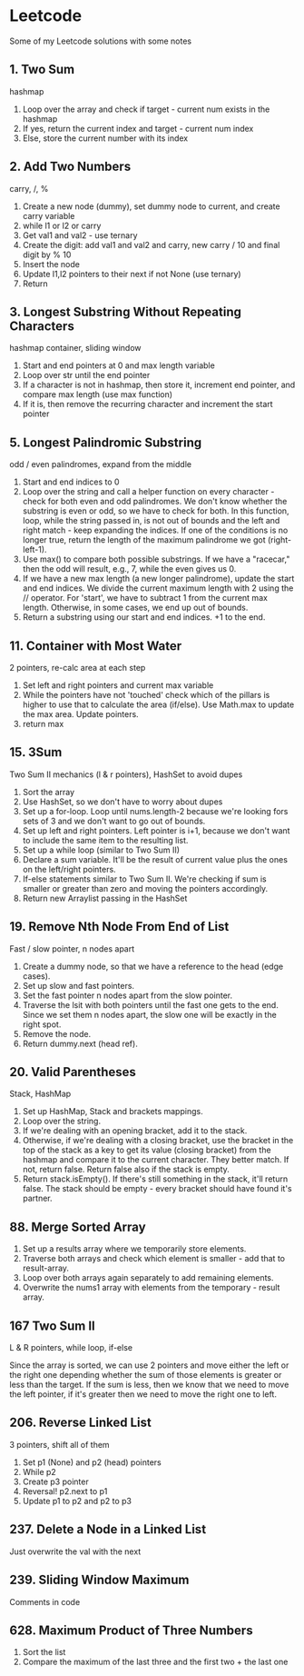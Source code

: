 # Leetcode

Some of my Leetcode solutions with some notes

## 1. Two Sum

hashmap

1. Loop over the array and check if target - current num exists in the hashmap
2. If yes, return the current index and target - current num index
3. Else, store the current number with its index

## 2. Add Two Numbers

carry, /, %

1. Create a new node (dummy), set dummy node to current, and create carry variable
2. while l1 or l2 or carry
3. Get val1 and val2 - use ternary
4. Create the digit: add val1 and val2 and carry, new carry / 10 and final digit by % 10
5. Insert the node
6. Update l1,l2 pointers to their next if not None (use ternary)
7. Return

## 3. Longest Substring Without Repeating Characters

hashmap container, sliding window

1. Start and end pointers at 0 and max length variable
2. Loop over str until the end pointer
3. If a character is not in hashmap, then store it, increment end pointer, and compare max length (use max function)
4. If it is, then remove the recurring character and increment the start pointer 

## 5. Longest Palindromic Substring

odd / even palindromes, expand from the middle

1. Start and end indices to 0
2. Loop over the string and call a helper function on every character - check for both even and odd palindromes. We don't know whether the substring is even or odd, so we have to check for both. In this function, loop, while the string passed in, is not out of bounds and the left and right match - keep expanding the indices. If one of the conditions is no longer true, return the length of the maximum palindrome we got (right-left-1).
3. Use max() to compare both possible substrings. If we have a "racecar," then the odd will result, e.g., 7, while the even gives us 0. 
4. If we have a new max length (a new longer palindrome), update the start and end indices. We divide the current maximum length with 2 using the // operator. For 'start', we have to subtract 1 from the current max length. Otherwise, in some cases, we end up out of bounds.
5. Return a substring using our start and end indices. +1 to the end.

## 11. Container with Most Water

2 pointers, re-calc area at each step

1. Set left and right pointers and current max variable
2. While the pointers have not 'touched' check which of the pillars is higher to use that to calculate the area (if/else). Use Math.max to update the max area. Update pointers.
3. return max

## 15. 3Sum

Two Sum II mechanics (l & r pointers), HashSet to avoid dupes

1. Sort the array
2. Use HashSet, so we don't have to worry about dupes
3. Set up a for-loop. Loop until nums.length-2 because we're looking fors sets of 3 and we don't want to go out of bounds.
4. Set up left and right pointers. Left pointer is i+1, because we don't want to include the same item to the resulting list.
5. Set up a while loop (similar to Two Sum II)
6. Declare a sum variable. It'll be the result of current value plus the ones on the left/right pointers.
7. If-else statements similar to Two Sum II. We're checking if sum is smaller or greater than zero and moving the pointers accordingly.
8. Return new Arraylist passing in the HashSet

## 19. Remove Nth Node From End of List

Fast / slow pointer, n nodes apart

1. Create a dummy node, so that we have a reference to the head (edge cases).
2. Set up slow and fast pointers.
3. Set the fast pointer n nodes apart from the slow pointer.
4. Traverse the lsit with both pointers until the fast one gets to the end. Since we set them n nodes apart, the slow one will be exactly in the right spot.
5. Remove the node.
6. Return dummy.next (head ref).

## 20. Valid Parentheses

Stack, HashMap

1. Set up HashMap, Stack and brackets mappings.
2. Loop over the string.
3. If we're dealing with an opening bracket, add it to the stack.
4. Otherwise, if we're dealing with a closing bracket, use the bracket in the top of the stack as a key to get its value (closing bracket) from the hashmap and compare it to the current character. They better match. If not, return false. Return false also if the stack is empty.
5. Return stack.isEmpty(). If there's still something in the stack, it'll return false. The stack should be empty - every bracket should have found it's partner.

## 88. Merge Sorted Array

1. Set up a results array where we temporarily store elements.
2. Traverse both arrays and check which element is smaller - add that to result-array.
3. Loop over both arrays again separately to add remaining elements.
4. Overwrite the nums1 array with elements from the temporary - result array.

## 167 Two Sum II

L & R pointers, while loop, if-else

Since the array is sorted, we can use 2 pointers and move either the left or the right one depending whether the sum of those elements is greater or less than the target. If the sum is less, then we know that we need to move the left pointer, if it's greater then we need to move the right one to left.

## 206. Reverse Linked List

3 pointers, shift all of them

1. Set p1 (None) and p2 (head) pointers
2. While p2
3. Create p3 pointer
4. Reversal! p2.next to p1
5. Update p1 to p2 and p2 to p3

## 237. Delete a Node in a Linked List

Just overwrite the val with the next

## 239. Sliding Window Maximum

Comments in code

## 628. Maximum Product of Three Numbers

1. Sort the list
2. Compare the maximum of the last three and the first two + the last one
